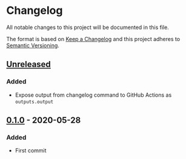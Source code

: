 # Changelog

All notable changes to this project will be documented in this file.

The format is based on [Keep a Changelog](https://keepachangelog.com/en/1.0.0/)
and this project adheres to [Semantic Versioning](https://semver.org/spec/v2.0.0.html).

## [Unreleased]
### Added
- Expose output from changelog command to GitHub Actions as `outputs.output`

## [0.1.0] - 2020-05-28
### Added
- First commit

[Unreleased]: https://github.com/rcmachado/changelog-action/0.1.0...HEAD
[0.1.0]: https://github.com/rcmachado/changelog-action/ea130ed729bd25676845d2f63997aa91ca9009ce...0.1.0
